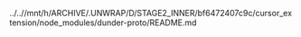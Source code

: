 ../..//mnt/h/ARCHIVE/.UNWRAP/D/STAGE2_INNER/bf6472407c9c/cursor_extension/node_modules/dunder-proto/README.md